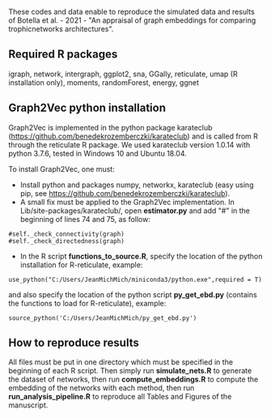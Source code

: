 These codes and data enable to reproduce the simulated data and results of Botella et al. - 2021 - "An appraisal of graph embeddings for comparing trophicnetworks architectures".

## Required R packages

igraph, network, intergraph, ggplot2, sna, GGally, reticulate, umap (R installation only), moments, randomForest, energy, ggnet

## Graph2Vec python installation

Graph2Vec is implemented in the python package karateclub (https://github.com/benedekrozemberczki/karateclub) and is called from R through the reticulate R package. We used karateclub version 1.0.14 with python 3.7.6, tested in Windows 10 and Ubuntu 18.04.

To install Graph2Vec, one must:
- Install python and packages numpy, networkx, karateclub (easy using pip, see https://github.com/benedekrozemberczki/karateclub).
- A small fix must be applied to the Graph2Vec implementation. In Lib/site-packages/karateclub/, open **estimator.py** and add "#" in the beginning of lines 74 and 75, as follow:
```
#self._check_connectivity(graph)
#self._check_directedness(graph)
```
- In the R script **functions_to_source.R**, specify the location of the python installation for R-reticulate, example:
```
use_python("C:/Users/JeanMichMich/miniconda3/python.exe",required = T)
```
and also specify the location of the python script **py_get_ebd.py** (contains the functions to load for R-reticulate), example:
```
source_python('C:/Users/JeanMichMich/py_get_ebd.py')
```

## How to reproduce results

All files must be put in one directory which must be specified in the beginning of each R script. Then simply run **simulate_nets.R** to generate the dataset of networks, then run **compute_embeddings.R** to compute the embedding of the networks with each method, then run **run_analysis_pipeline.R** to reproduce all Tables and Figures of the manuscript.

